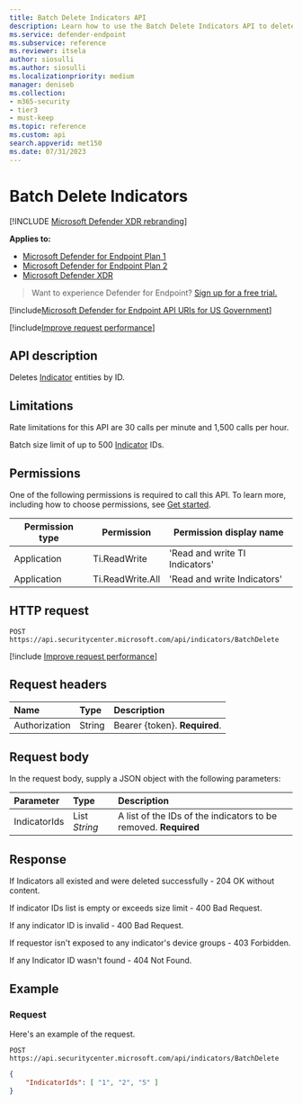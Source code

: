 ```yaml
---
title: Batch Delete Indicators API
description: Learn how to use the Batch Delete Indicators API to delete indicator entities by ID in Microsoft Defender for Endpoint.
ms.service: defender-endpoint
ms.subservice: reference
ms.reviewer: itsela
author: siosulli
ms.author: siosulli
ms.localizationpriority: medium
manager: deniseb
ms.collection: 
- m365-security
- tier3
- must-keep
ms.topic: reference
ms.custom: api
search.appverid: met150
ms.date: 07/31/2023
---
```


# Batch Delete Indicators

[!INCLUDE [Microsoft Defender XDR rebranding](../../../includes/microsoft-defender.md)]

**Applies to:**
- [Microsoft Defender for Endpoint Plan 1](https://go.microsoft.com/fwlink/p/?linkid=2154037)
- [Microsoft Defender for Endpoint Plan 2](https://go.microsoft.com/fwlink/p/?linkid=2154037)
- [Microsoft Defender XDR](https://go.microsoft.com/fwlink/?linkid=2118804)

> Want to experience Defender for Endpoint? [Sign up for a free trial.](https://signup.microsoft.com/create-account/signup?products=7f379fee-c4f9-4278-b0a1-e4c8c2fcdf7e&ru=https://aka.ms/MDEp2OpenTrial?ocid=docs-wdatp-exposedapis-abovefoldlink)

[!include[Microsoft Defender for Endpoint API URIs for US Government](../../../includes/microsoft-defender-api-usgov.md)]

[!include[Improve request performance](../../../includes/improve-request-performance.md)]

## API description

Deletes [Indicator](ti-indicator.md) entities by ID.

## Limitations

Rate limitations for this API are 30 calls per minute and 1,500 calls per hour.

Batch size limit of up to 500 [Indicator](ti-indicator.md) IDs.

## Permissions

One of the following permissions is required to call this API. To learn more, including how to choose permissions, see [Get started](apis-intro.md).

| Permission type | Permission | Permission display name |
|---|---|---|
| Application | Ti.ReadWrite | 'Read and write TI Indicators' |
| Application | Ti.ReadWrite.All | 'Read and write Indicators' |

## HTTP request

```http
POST https://api.securitycenter.microsoft.com/api/indicators/BatchDelete
```

[!include [Improve request performance](../../../includes/improve-request-performance.md)]

## Request headers

|Name|Type|Description|
|:---|:---|:---|
|Authorization | String | Bearer {token}. **Required**.|

## Request body

In the request body, supply a JSON object with the following parameters:

|Parameter|Type|Description|
|:---|:---|:---|
|IndicatorIds|List *String* |A list of the IDs of the indicators to be removed. **Required**|

## Response

If Indicators all existed and were deleted successfully - 204 OK without content.

If indicator IDs list is empty or exceeds size limit - 400 Bad Request.

If any indicator ID is invalid - 400 Bad Request.

If requestor isn't exposed to any indicator's device groups - 403 Forbidden.

If any Indicator ID wasn't found - 404 Not Found.

## Example

### Request

Here's an example of the request.

```http
POST https://api.securitycenter.microsoft.com/api/indicators/BatchDelete
```

```json
{
    "IndicatorIds": [ "1", "2", "5" ]
}
```
